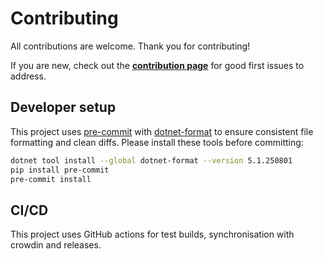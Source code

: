 # Contributing

All contributions are welcome. Thank you for contributing!

If you are new, check out the **[contribution page](https://github.com/eltos/PasteIntoFile/contribute)** for good first issues to address.


## Developer setup

This project uses [pre-commit](https://pre-commit.com) with [dotnet-format](https://github.com/dotnet/format) to ensure consistent file formatting and clean diffs.
Please install these tools before committing:
```bash
dotnet tool install --global dotnet-format --version 5.1.250801
pip install pre-commit
pre-commit install
```

## CI/CD
This project uses GitHub actions for test builds, synchronisation with crowdin and releases.
